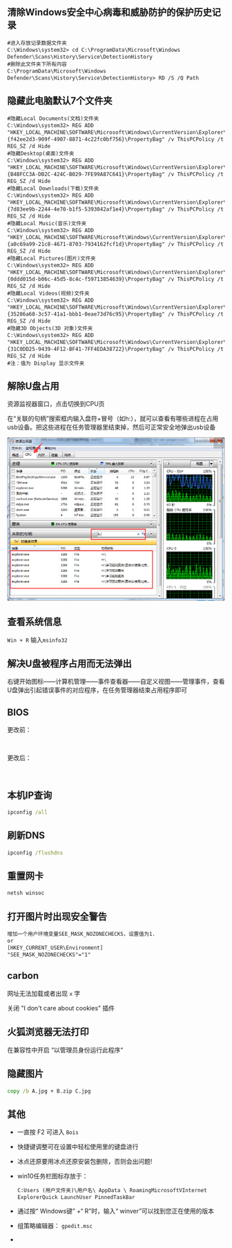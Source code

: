 ## 清除Windows安全中心病毒和威胁防护的保护历史记录

```
#进入存放记录数据文件夹
C:\Windows\system32> cd C:\ProgramData\Microsoft\Windows Defender\Scans\History\Service\DetectionHistory
#删除此文件夹下所有内容
C:\ProgramData\Microsoft\Windows Defender\Scans\History\Service\DetectionHistory> RD /S /Q Path
```

## 隐藏此电脑默认7个文件夹

```
#隐藏Local Documents(文档)文件夹
C:\Windows\system32> REG ADD "HKEY_LOCAL_MACHINE\SOFTWARE\Microsoft\Windows\CurrentVersion\Explorer\FolderDescriptions\{f42ee2d3-909f-4907-8871-4c22fc0bf756}\PropertyBag" /v ThisPCPolicy /t REG_SZ /d Hide
#隐藏Desktop(桌面)文件夹
C:\Windows\system32> REG ADD "HKEY_LOCAL_MACHINE\SOFTWARE\Microsoft\Windows\CurrentVersion\Explorer\FolderDescriptions\{B4BFCC3A-DB2C-424C-B029-7FE99A87C641}\PropertyBag" /v ThisPCPolicy /t REG_SZ /d Hide
#隐藏Local Downloads(下载)文件夹
C:\Windows\system32> REG ADD "HKEY_LOCAL_MACHINE\SOFTWARE\Microsoft\Windows\CurrentVersion\Explorer\FolderDescriptions\{7d83ee9b-2244-4e70-b1f5-5393042af1e4}\PropertyBag" /v ThisPCPolicy /t REG_SZ /d Hide
#隐藏Local Music(音乐)文件夹
C:\Windows\system32> REG ADD "HKEY_LOCAL_MACHINE\SOFTWARE\Microsoft\Windows\CurrentVersion\Explorer\FolderDescriptions\{a0c69a99-21c8-4671-8703-7934162fcf1d}\PropertyBag" /v ThisPCPolicy /t REG_SZ /d Hide
#隐藏Local Pictures(图片)文件夹
C:\Windows\system32> REG ADD "HKEY_LOCAL_MACHINE\SOFTWARE\Microsoft\Windows\CurrentVersion\Explorer\FolderDescriptions\{0ddd015d-b06c-45d5-8c4c-f59713854639}\PropertyBag" /v ThisPCPolicy /t REG_SZ /d Hide
#隐藏Local Videos(视频)文件夹
C:\Windows\system32> REG ADD "HKEY_LOCAL_MACHINE\SOFTWARE\Microsoft\Windows\CurrentVersion\Explorer\FolderDescriptions\{35286a68-3c57-41a1-bbb1-0eae73d76c95}\PropertyBag" /v ThisPCPolicy /t REG_SZ /d Hide
#隐藏3D Objects(3D 对象)文件夹
C:\Windows\system32> REG ADD "HKEY_LOCAL_MACHINE\SOFTWARE\Microsoft\Windows\CurrentVersion\Explorer\FolderDescriptions\{31C0DD25-9439-4F12-BF41-7FF4EDA38722}\PropertyBag" /v ThisPCPolicy /t REG_SZ /d Hide
#注：值为 Display 显示文件夹
```

## 解除U盘占用

   资源监视器窗口，点击切换到CPU页

   在“关联的句柄”搜索框内输入盘符+冒号（如h:），就可以查看有哪些进程在占用usb设备。把这些进程在任务管理器里结束掉，然后可正常安全地弹出usb设备

<img title="" src="./assets/e197a8ce4ce35148b0cffc75b2de1d44ed97756e.png" alt="">

## 查看系统信息

`Win + R` 输入`msinfo32`

## 解决U盘被程序占用而无法弹出

右键开始图标——计算机管理——事件查看器——自定义视图——管理事件，查看U盘弹出引起错误事件的对应程序，在任务管理器结束占用程序即可

## BIOS

更改前：

<img src="file:///F:/Documents/Git/Note/img/BIOS-before.jpg" title="" alt="" data-align="center">

更改后：

<img title="" src="file:///F:/Documents/Git/Note/img/BIOS-after.jpg" alt="" data-align="center">

## 本机IP查询

```cmd
ipconfig /all
```

## 刷新DNS

```cmd
ipconfig /flushdns
```

## 重置网卡

```cmd
netsh winsoc
```

## 打开图片时出现安全警告

```
增加一个用户环境变量SEE_MASK_NOZONECHECKS，设置值为1.
or
[HKEY_CURRENT_USER\Environment]
"SEE_MASK_NOZONECHECKS"="1"
```

## carbon

网址无法加载或者出现 `x` 字

关闭 "I don't care about cookies" 插件

## 火狐浏览器无法打印

 在兼容性中开启 “以管理员身份运行此程序“

## 隐藏图片

```cmd
copy /b A.jpg + B.zip C.jpg
```

## 其他

+ 一直按 F2 可进入 `Bois`

+ 快捷键调整可在设置中轻松使用里的键盘进行

+ 冰点还原要用冰点还原安装包删除，否则会出问题!

+ win10任务栏图标存放于：
  
  ```
  C:Users (用户文件夹)\用户名\ AppData \ RoamingMicrosoftVInternet ExplorerQuick LaunchUser PinnedTaskBar
  ```

+ 通过按“ Windows键” +“ R”时，输入“ winver”可以找到您正在使用的版本

+ 组策略编辑器： `gpedit.msc`

+ 